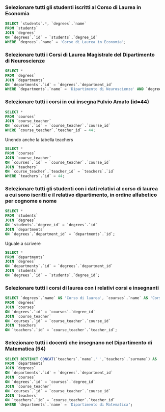 ### Selezionare tutti gli studenti iscritti al Corso di Laurea in Economia

```SQL
SELECT `students`.*, `degrees`.`name`
FROM `students`
JOIN `degrees`
ON `degrees`.`id` = `students`.`degree_id`
WHERE `degrees`.`name` = 'Corso di Laurea in Economia';
```

### Selezionare tutti i Corsi di Laurea Magistrale del Dipartimento di Neuroscienze

```SQL
SELECT *
FROM `degrees`
JOIN `departments`
ON `departments`.`id` = `degrees`.`department_id`
WHERE `departments`.`name` = 'Dipartimento di Neuroscienze' AND `degrees`.`level` = 'Magistrale';
```

### Selezionare tutti i corsi in cui insegna Fulvio Amato (id=44)

```SQL
SELECT *
FROM `courses`
JOIN `course_teacher`
ON `courses`.`id` = `course_teacher`.`course_id`
WHERE `course_teacher`.`teacher_id` = 44;
```

Unendo anche la tabella teachers

```SQL
SELECT *
FROM `courses`
JOIN `course_teacher`
ON `courses`.`id` = `course_teacher`.`course_id`
JOIN `teachers`
ON `course_teacher`.`teacher_id` = `teachers`.`id`
WHERE `teachers`.`id` = 44;
```

### Selezionare tutti gli studenti con i dati relativi al corso di laurea a cui sono iscritti e il relativo dipartimento, in ordine alfabetico per cognome e nome

```SQL
SELECT *
FROM `students`
JOIN `degrees`
ON `students`.`degree_id` = `degrees`.`id`
JOIN `departments`
ON `degrees`.`department_id` = `departments`.`id`;
```

Uguale a scrivere
```SQL
SELECT *
FROM `departments`
JOIN `degrees`
ON `departments`.`id` = `degrees`.`department_id`
JOIN `students`
ON `degrees`.`id` = `students`.`degree_id`;
```

### Selezionare tutti i corsi di laurea con i relativi corsi e insegnanti

```SQL
SELECT `degrees`.`name` AS 'Corso di laurea', `courses`.`name` AS 'Corso', CONCAT(`teachers`.`name`,' ',`teachers`.`surname`) AS 'Insegnante'
FROM `degrees`
JOIN `courses`
ON `degrees`.`id` = `courses`.`degree_id`
JOIN `course_teacher`
ON `courses`.`id` = `course_teacher`.`course_id`
JOIN `teachers`
ON `teachers`.`id` = `course_teacher`.`teacher_id`;
```

### Selezionare tutti i docenti che insegnano nel Dipartimento di Matematica (54)

```SQL
SELECT DISTINCT CONCAT(`teachers`.`name`,' ',`teachers`.`surname`) AS 'Insegnante'
FROM `departments`
JOIN `degrees`
ON `departments`.`id` = `degrees`.`department_id`
JOIN `courses`
ON `degrees`.`id` = `courses`.`degree_id`
JOIN `course_teacher`
ON `courses`.`id` = `course_teacher`.`course_id`
JOIN `teachers`
ON `teachers`.`id` = `course_teacher`.`teacher_id`
WHERE `departments`.`name` = 'Dipartimento di Matematica';
```
